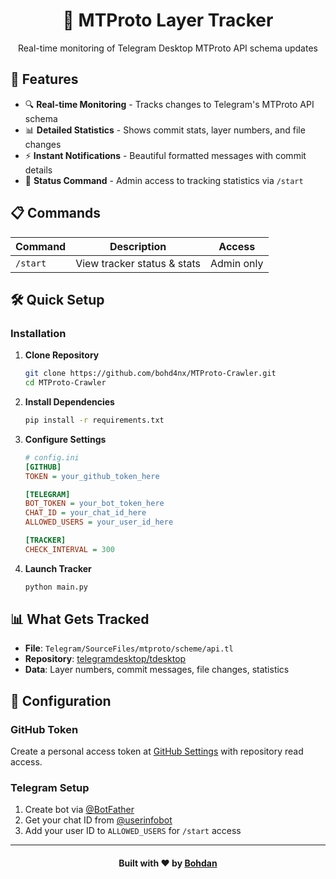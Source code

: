 <div align="center">
  <h1>🚀 MTProto Layer Tracker</h1>
  <p>Real-time monitoring of Telegram Desktop MTProto API schema updates</p>
</div>

## 🚀 Features

- 🔍 **Real-time Monitoring** - Tracks changes to Telegram's MTProto API schema
- 📊 **Detailed Statistics** - Shows commit stats, layer numbers, and file changes
- ⚡ **Instant Notifications** - Beautiful formatted messages with commit details
- 📱 **Status Command** - Admin access to tracking statistics via `/start`

## 📋 Commands

| Command  | Description                 | Access     |
|----------|-----------------------------|------------|
| `/start` | View tracker status & stats | Admin only |

## 🛠️ Quick Setup

### Installation

1. **Clone Repository**
   ```bash
   git clone https://github.com/bohd4nx/MTProto-Crawler.git
   cd MTProto-Crawler
   ```

2. **Install Dependencies**
   ```bash
   pip install -r requirements.txt
   ```

3. **Configure Settings**
   ```ini
   # config.ini
   [GITHUB]
   TOKEN = your_github_token_here
   
   [TELEGRAM]
   BOT_TOKEN = your_bot_token_here
   CHAT_ID = your_chat_id_here
   ALLOWED_USERS = your_user_id_here
   
   [TRACKER]
   CHECK_INTERVAL = 300
   ```

4. **Launch Tracker**
   ```bash
   python main.py
   ```

## 📊 What Gets Tracked

- **File**: `Telegram/SourceFiles/mtproto/scheme/api.tl`
- **Repository**: [telegramdesktop/tdesktop](https://github.com/telegramdesktop/tdesktop)
- **Data**: Layer numbers, commit messages, file changes, statistics

## 🔧 Configuration

### GitHub Token

Create a personal access token at [GitHub Settings](https://github.com/settings/tokens) with repository read access.

### Telegram Setup

1. Create bot via [@BotFather](https://t.me/BotFather)
2. Get your chat ID from [@userinfobot](https://t.me/userinfobot)
3. Add your user ID to `ALLOWED_USERS` for `/start` access

---

<div align="center">
    <h4>Built with ❤️ by <a href="https://t.me/bohd4nx" target="_blank">Bohdan</a></h4>
</div>

